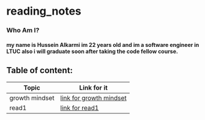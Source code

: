 # reading_notes

### Who Am I?
#### my name is Hussein Alkarmi im 22 years old and im a software engineer in LTUC also i will graduate soon after taking the code fellow course.

## Table of content:
Topic | Link for it
------------ | -------------
growth mindset | [link for growth mindset](growthmindset)
read1 | [link for read1](read1)



